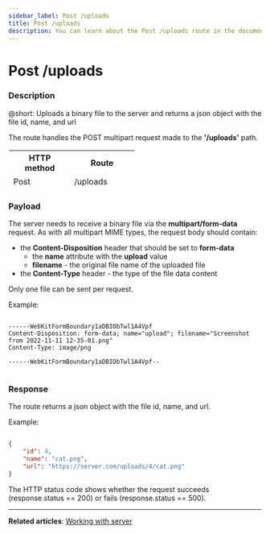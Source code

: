 ```yaml
---
sidebar_label: Post /uploads
title: Post /uploads
description: You can learn about the Post /uploads route in the documentation of the DHTMLX JavaScript Event Calendar library. Browse developer guides and API reference, try out code examples and live demos, and download a free 30-day evaluation version of DHTMLX Event Calendar.
---
```


# Post /uploads

### Description

@short: Uploads a binary file to the server and returns a json object with the file id, name, and url

The route handles the POST multipart request made to the **'/uploads'** path.

<table style="border: 1px solid white; border-collapse: collapse; width:50%">
<thead style="border: 1px solid white; border-collapse: collapse;">
<th style="width:25%">HTTP method</th>
<th style="width:25%">Route</th>
</thead>
<tbody style="border: 1px solid white; border-collapse: collapse">
<tr>
<td>Post</td>
<td>/uploads</td>
</tr>
</tbody>
</table>

### Payload

The server needs to receive a binary file via the **multipart/form-data** request. As with all multipart MIME types, the request body should contain:

- the **Content-Disposition** header that should be set to **form-data**
  - the **name** attribute with the **upload** value 
  - **filename** - the original file name of the uploaded file
- the **Content-Type** header - the type of the file data content

Only one file can be sent per request.

Example:

~~~

------WebKitFormBoundary1aDBIObTwl1A4Vpf
Content-Disposition: form-data; name="upload"; filename="Screenshot from 2022-11-11 12-35-01.png"
Content-Type: image/png

------WebKitFormBoundary1aDBIObTwl1A4Vpf--


~~~



### Response

The route returns a json object with the file id, name, and url.

Example:


~~~ json

{
    "id": 4,
    "name": "cat.png",
    "url": "https://server.com/uploads/4/cat.png"
}

~~~


The HTTP status code shows whether the request succeeds (response.status == 200) or fails (response.status == 500).

---

**Related articles**: [Working with server](guides/working_with_server.md)
